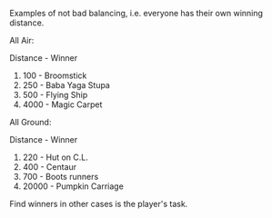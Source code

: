 Examples of not bad balancing, i.e. everyone has their own winning distance.

All Air:

Distance - Winner
1. 100 - Broomstick
2. 250 - Baba Yaga Stupa
3. 500 - Flying Ship
4. 4000 - Magic Carpet

All Ground:

Distance - Winner
1. 220 - Hut on C.L. 
2. 400 - Centaur
3. 700 - Boots runners
4. 20000 - Pumpkin Carriage

Find winners in other cases is the player's task.
